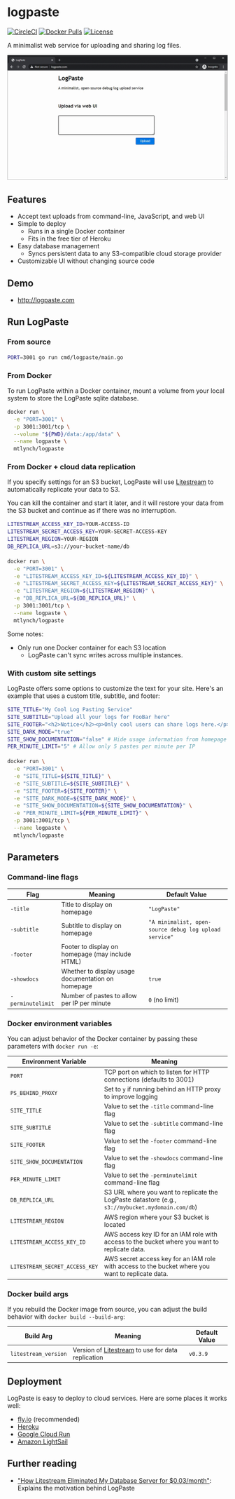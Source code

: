 # logpaste

[![CircleCI](https://circleci.com/gh/mtlynch/logpaste.svg?style=svg)](https://circleci.com/gh/mtlynch/logpaste)
[![Docker Pulls](https://img.shields.io/docker/pulls/mtlynch/logpaste.svg?maxAge=604800)](https://hub.docker.com/r/mtlynch/logpaste/)
[![License](http://img.shields.io/:license-mit-blue.svg?style=flat-square)](LICENSE)

A minimalist web service for uploading and sharing log files.

[![LogPaste animated demo](https://raw.githubusercontent.com/mtlynch/logpaste/master/.readme-assets/demo.gif)](https://raw.githubusercontent.com/mtlynch/logpaste/master/.readme-assets/demo.gif)

## Features

- Accept text uploads from command-line, JavaScript, and web UI
- Simple to deploy
  - Runs in a single Docker container
  - Fits in the free tier of Heroku
- Easy database management
  - Syncs persistent data to any S3-compatible cloud storage provider
- Customizable UI without changing source code

## Demo

- <http://logpaste.com>

## Run LogPaste

### From source

```bash
PORT=3001 go run cmd/logpaste/main.go
```

### From Docker

To run LogPaste within a Docker container, mount a volume from your local system to store the LogPaste sqlite database.

```bash
docker run \
  -e "PORT=3001" \
  -p 3001:3001/tcp \
  --volume "${PWD}/data:/app/data" \
  --name logpaste \
  mtlynch/logpaste
```

### From Docker + cloud data replication

If you specify settings for an S3 bucket, LogPaste will use [Litestream](https://litestream.io/) to automatically replicate your data to S3.

You can kill the container and start it later, and it will restore your data from the S3 bucket and continue as if there was no interruption.

```bash
LITESTREAM_ACCESS_KEY_ID=YOUR-ACCESS-ID
LITESTREAM_SECRET_ACCESS_KEY=YOUR-SECRET-ACCESS-KEY
LITESTREAM_REGION=YOUR-REGION
DB_REPLICA_URL=s3://your-bucket-name/db

docker run \
  -e "PORT=3001" \
  -e "LITESTREAM_ACCESS_KEY_ID=${LITESTREAM_ACCESS_KEY_ID}" \
  -e "LITESTREAM_SECRET_ACCESS_KEY=${LITESTREAM_SECRET_ACCESS_KEY}" \
  -e "LITESTREAM_REGION=${LITESTREAM_REGION}" \
  -e "DB_REPLICA_URL=${DB_REPLICA_URL}" \
  -p 3001:3001/tcp \
  --name logpaste \
  mtlynch/logpaste
```

Some notes:

- Only run one Docker container for each S3 location
  - LogPaste can't sync writes across multiple instances.

### With custom site settings

LogPaste offers some options to customize the text for your site. Here's an example that uses a custom title, subtitle, and footer:

```bash
SITE_TITLE="My Cool Log Pasting Service"
SITE_SUBTITLE="Upload all your logs for FooBar here"
SITE_FOOTER="<h2>Notice</h2><p>Only cool users can share logs here.</p>"
SITE_DARK_MODE="true"
SITE_SHOW_DOCUMENTATION="false" # Hide usage information from homepage
PER_MINUTE_LIMIT="5" # Allow only 5 pastes per minute per IP

docker run \
  -e "PORT=3001" \
  -e "SITE_TITLE=${SITE_TITLE}" \
  -e "SITE_SUBTITLE=${SITE_SUBTITLE}" \
  -e "SITE_FOOTER=${SITE_FOOTER}" \
  -e "SITE_DARK_MODE=${SITE_DARK_MODE}" \
  -e "SITE_SHOW_DOCUMENTATION=${SITE_SHOW_DOCUMENTATION}" \
  -e "PER_MINUTE_LIMIT=${PER_MINUTE_LIMIT}" \
  -p 3001:3001/tcp \
  --name logpaste \
  mtlynch/logpaste
```

## Parameters

### Command-line flags

| Flag              | Meaning                                            | Default Value                                          |
| ----------------- | -------------------------------------------------- | ------------------------------------------------------ |
| `-title`          | Title to display on homepage                       | `"LogPaste"`                                           |
| `-subtitle`       | Subtitle to display on homepage                    | `"A minimalist, open-source debug log upload service"` |
| `-footer`         | Footer to display on homepage (may include HTML)   |                                                        |
| `-showdocs`       | Whether to display usage documentation on homepage | `true`                                                 |
| `-perminutelimit` | Number of pastes to allow per IP per minute        | `0` (no limit)                                         |

### Docker environment variables

You can adjust behavior of the Docker container by passing these parameters with `docker run -e`:

| Environment Variable           | Meaning                                                                                           |
| ------------------------------ | ------------------------------------------------------------------------------------------------- |
| `PORT`                         | TCP port on which to listen for HTTP connections (defaults to 3001)                               |
| `PS_BEHIND_PROXY`              | Set to `y` if running behind an HTTP proxy to improve logging                                     |
| `SITE_TITLE`                   | Value to set the `-title` command-line flag                                                       |
| `SITE_SUBTITLE`                | Value to set the `-subtitle` command-line flag                                                    |
| `SITE_FOOTER`                  | Value to set the `-footer` command-line flag                                                      |
| `SITE_SHOW_DOCUMENTATION`      | Value to set the `-showdocs` command-line flag                                                    |
| `PER_MINUTE_LIMIT`             | Value to set the `-perminutelimit` command-line flag                                              |
| `DB_REPLICA_URL`               | S3 URL where you want to replicate the LogPaste datastore (e.g., `s3://mybucket.mydomain.com/db`) |
| `LITESTREAM_REGION`            | AWS region where your S3 bucket is located                                                        |
| `LITESTREAM_ACCESS_KEY_ID`     | AWS access key ID for an IAM role with access to the bucket where you want to replicate data.     |
| `LITESTREAM_SECRET_ACCESS_KEY` | AWS secret access key for an IAM role with access to the bucket where you want to replicate data. |

### Docker build args

If you rebuild the Docker image from source, you can adjust the build behavior with `docker build --build-arg`:

| Build Arg            | Meaning                                                                     | Default Value |
| -------------------- | --------------------------------------------------------------------------- | ------------- |
| `litestream_version` | Version of [Litestream](https://litestream.io/) to use for data replication | `v0.3.9`      |

## Deployment

LogPaste is easy to deploy to cloud services. Here are some places it works well:

- [fly.io](docs/deployment/fly.io.md) (recommended)
- [Heroku](docs/deployment/heroku.md)
- [Google Cloud Run](docs/deployment/cloud-run.md)
- [Amazon LightSail](docs/deployment/lightsail.md)

## Further reading

- ["How Litestream Eliminated My Database Server for $0.03/month"](https://mtlynch.io/litestream/): Explains the motivation behind LogPaste
